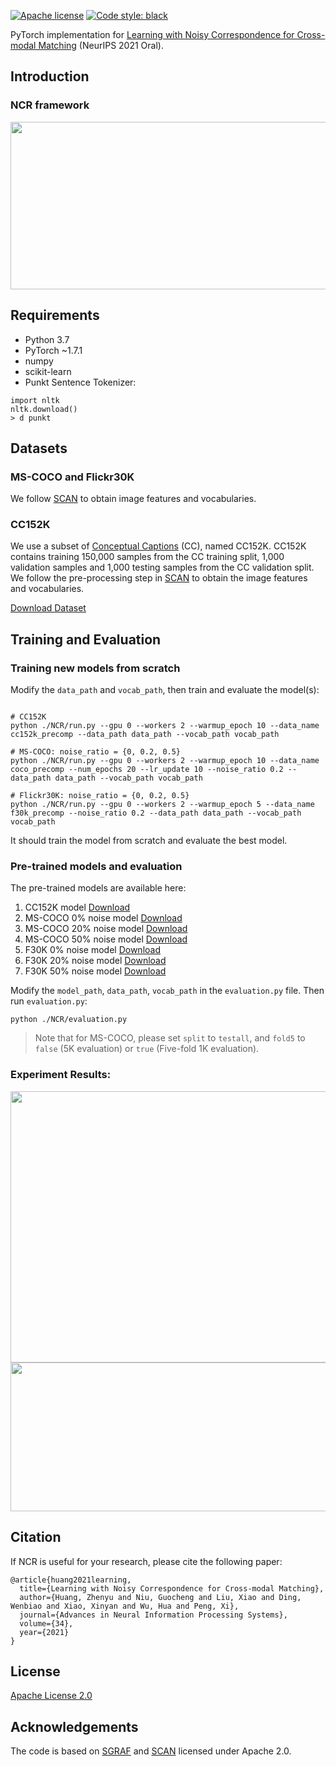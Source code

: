 [![Apache license](https://img.shields.io/badge/License-Apache-blue.svg)](http://www.apache.org/licenses/LICENSE-2.0)
[![Code style: black](https://img.shields.io/badge/code%20style-black-000000.svg)](https://github.com/psf/black)

PyTorch implementation for [Learning with Noisy Correspondence for Cross-modal Matching](https://proceedings.neurips.cc/paper/2021/file/f5e62af885293cf4d511ceef31e61c80-Paper.pdf) (NeurIPS 2021 Oral).


## Introduction

### NCR framework
<img src="https://github.com/XLearning-SCU/2021-NeurIPS-NCR/blob/main/framework.png"  width="860" height="268" />

## Requirements

- Python 3.7
- PyTorch ~1.7.1
- numpy
- scikit-learn
- Punkt Sentence Tokenizer:
  
```
import nltk
nltk.download()
> d punkt
```
  
## Datasets

### MS-COCO and Flickr30K
We follow [SCAN](https://github.com/kuanghuei/SCAN) to obtain image features and vocabularies.

### CC152K
We use a subset of [Conceptual Captions](https://ai.google.com/research/ConceptualCaptions) (CC), named CC152K. CC152K contains training 150,000 samples from the CC training split, 1,000 validation samples and 1,000 testing samples from the CC validation split. We follow the pre-processing step in [SCAN](https://github.com/kuanghuei/SCAN) to obtain the image features and vocabularies. 

[Download Dataset](https://ncr-paper.cdn.bcebos.com/data/NCR-data.tar)

## Training and Evaluation

### Training new models from scratch

Modify the ```data_path``` and ```vocab_path```, then train and evaluate the model(s):

```train

# CC152K
python ./NCR/run.py --gpu 0 --workers 2 --warmup_epoch 10 --data_name cc152k_precomp --data_path data_path --vocab_path vocab_path

# MS-COCO: noise_ratio = {0, 0.2, 0.5}
python ./NCR/run.py --gpu 0 --workers 2 --warmup_epoch 10 --data_name coco_precomp --num_epochs 20 --lr_update 10 --noise_ratio 0.2 --data_path data_path --vocab_path vocab_path

# Flickr30K: noise_ratio = {0, 0.2, 0.5}
python ./NCR/run.py --gpu 0 --workers 2 --warmup_epoch 5 --data_name f30k_precomp --noise_ratio 0.2 --data_path data_path --vocab_path vocab_path

```
It should train the model from scratch and evaluate the best model.

### Pre-trained models and evaluation
The pre-trained models are available here:

1. CC152K model [Download](https://ncr-paper.cdn.bcebos.com/models/ncr_cc152k_model_best.pth.tar)
2. MS-COCO 0% noise model [Download](https://ncr-paper.cdn.bcebos.com/models/ncr_coco_0_model_best.pth.tar)
3. MS-COCO 20% noise model [Download](https://ncr-paper.cdn.bcebos.com/models/ncr_coco_0.2_model_best.pth.tar)
4. MS-COCO 50% noise model [Download](https://ncr-paper.cdn.bcebos.com/models/ncr_coco_0.5_model_best.pth.tar)
5. F30K 0% noise model [Download](https://ncr-paper.cdn.bcebos.com/models/ncr_f30k_0_model_best.pth.tar)
6. F30K 20% noise model [Download](https://ncr-paper.cdn.bcebos.com/models/ncr_f30k_0.2_model_best.pth.tar)
7. F30K 50% noise model [Download](https://ncr-paper.cdn.bcebos.com/models/ncr_f30k_0.5_model_best.pth.tar)

Modify the ```model_path```, ```data_path```, ```vocab_path``` in the ```evaluation.py``` file. Then run ```evaluation.py```:
```
python ./NCR/evaluation.py
```
> Note that for MS-COCO, please set ```split``` to ```testall```, and ```fold5``` to ```false``` (5K evaluation) or ```true``` (Five-fold 1K evaluation).

### Experiment Results:
<img src="https://github.com/XLearning-SCU/2021-NeurIPS-NCR/blob/main/mscoco_flickr30k.png"  width="740" height="434" />
<img src="https://github.com/XLearning-SCU/2021-NeurIPS-NCR/blob/main/cc152k.png"  width="565" height="238" />


## Citation

If NCR is useful for your research, please cite the following paper:
```
@article{huang2021learning,
  title={Learning with Noisy Correspondence for Cross-modal Matching},
  author={Huang, Zhenyu and Niu, Guocheng and Liu, Xiao and Ding, Wenbiao and Xiao, Xinyan and Wu, Hua and Peng, Xi},
  journal={Advances in Neural Information Processing Systems},
  volume={34},
  year={2021}
}
```

## License

[Apache License 2.0](http://www.apache.org/licenses/LICENSE-2.0)

## Acknowledgements
The code is based on [SGRAF](https://github.com/Paranioar/SGRAF) and [SCAN](https://github.com/kuanghuei/SCAN) licensed under Apache 2.0.
